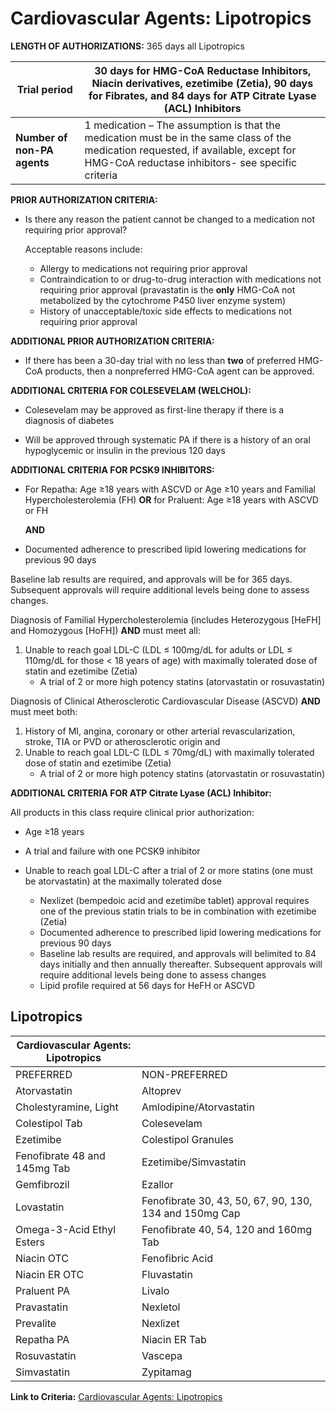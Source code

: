 # Cardiovascular Agents: Lipotropics

**LENGTH OF AUTHORIZATIONS:**   365 days all Lipotropics

| **Trial period**             | 30 days for HMG-CoA Reductase Inhibitors, Niacin derivatives, ezetimibe  (Zetia), 90 days for Fibrates, and 84 days for ATP Citrate Lyase (ACL) Inhibitors                             |
|------------------------------|-------------------------------------------------------------------------------------------------------------------------------------------------------------------------------------------|
| **Number of non-PA agents**  | 1 medication – The assumption is that the medication must be in the same class of the medication requested, if available, except for HMG-CoA reductase inhibitors- see specific criteria  |

**PRIOR AUTHORIZATION CRITERIA:**

- Is there any reason the patient cannot be changed to a medication not requiring prior approval?

    Acceptable reasons include:

  - Allergy to medications not requiring prior approval
  - Contraindication to or drug-to-drug interaction with medications not requiring prior approval (pravastatin is the **only** HMG-CoA not metabolized by the cytochrome P450 liver enzyme system)
  - History of unacceptable/toxic side effects to medications not requiring prior approval

**ADDITIONAL PRIOR AUTHORIZATION CRITERIA:**

- If there has been a 30-day trial with no less than **two** of preferred HMG-CoA products, then a nonpreferred HMG-CoA agent can be approved.

**ADDITIONAL CRITERIA FOR COLESEVELAM (WELCHOL):**

- Colesevelam may be approved as first-line therapy if there is a diagnosis of diabetes

- Will be approved through systematic PA if there is a history of an oral hypoglycemic or insulin in the previous 120 days

**ADDITIONAL CRITERIA FOR PCSK9 INHIBITORS:**

- For Repatha: Age ≥18 years with ASCVD or Age ≥10 years and Familial Hypercholesterolemia (FH) **OR** for Praluent: Age ≥18 years with ASCVD or FH

  **AND**

- Documented adherence to prescribed lipid lowering medications for previous 90 days

Baseline lab results are required, and approvals will be for 365 days. Subsequent approvals will require additional levels being done to assess changes.

Diagnosis of Familial Hypercholesterolemia (includes Heterozygous [HeFH] and Homozygous [HoFH]) **AND** must meet all:

1. Unable to reach goal LDL-C (LDL ≤ 100mg/dL for adults or LDL ≤ 110mg/dL for those \< 18 years of age) with maximally tolerated dose of statin and ezetimibe (Zetia)
    - A trial of 2 or more high potency statins (atorvastatin or rosuvastatin)

Diagnosis of Clinical Atherosclerotic Cardiovascular Disease (ASCVD) **AND** must meet both:

1. History of MI, angina, coronary or other arterial revascularization, stroke, TIA or PVD or atherosclerotic origin and
2. Unable to reach goal LDL-C (LDL ≤ 70mg/dL) with maximally tolerated dose of statin and ezetimibe (Zetia)
    - A trial of 2 or more high potency statins (atorvastatin or rosuvastatin)

**ADDITIONAL CRITERIA FOR ATP Citrate Lyase (ACL) Inhibitor:**

All products in this class require clinical prior authorization:

- Age ≥18 years

- A trial and failure with one PCSK9 inhibitor

- Unable to reach goal LDL-C after a trial of 2 or more statins (one must be atorvastatin) at the maximally tolerated dose
  - Nexlizet (bempedoic acid and ezetimibe tablet) approval requires one of the previous statin trials to be in combination with ezetimibe (Zetia)
  - Documented adherence to prescribed lipid lowering medications for previous 90 days
  - Baseline lab results are required, and approvals will belimited to 84 days initially and then annually thereafter. Subsequent approvals will require additional levels being done to assess changes
  - Lipid profile required at 56 days for HeFH or ASCVD

## Lipotropics

| Cardiovascular Agents: Lipotropics  |                                                         |
|-------------------------------------|---------------------------------------------------------|
| PREFERRED                           | NON-PREFERRED                                           |
| Atorvastatin                        | Altoprev                                                |
| Cholestyramine, Light               | Amlodipine/Atorvastatin                                 |
| Colestipol Tab                      | Colesevelam                                             |
| Ezetimibe                           | Colestipol Granules                                     |
| Fenofibrate 48 and 145mg Tab        | Ezetimibe/Simvastatin                                   |
| Gemfibrozil                         | Ezallor                                                 |
| Lovastatin                          | Fenofibrate 30, 43, 50, 67, 90, 130, 134 and 150mg Cap  |
| Omega-3-Acid Ethyl Esters           | Fenofibrate 40, 54, 120 and 160mg Tab                   |
| Niacin OTC                          | Fenofibric Acid                                         |
| Niacin ER OTC                       | Fluvastatin                                             |
| Praluent PA                         | Livalo                                                  |
| Pravastatin                         | Nexletol                                                |
| Prevalite                           | Nexlizet                                                |
| Repatha PA                          | Niacin ER Tab                                           |
| Rosuvastatin                        | Vascepa                                                 |
| Simvastatin                         | Zypitamag                                               |

**Link to Criteria:** [Cardiovascular Agents: Lipotropics](https://pharmacy.medicaid.ohio.gov/sites/default/files/20220415_UPDL_Criteria_FINAL_.pdf#page=18)
